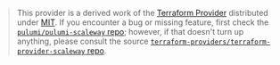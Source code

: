 > This provider is a derived work of the [Terraform Provider](https://github.com/terraform-providers/terraform-provider-scaleway)
> distributed under [MIT](https://mit-license.org/). If you encounter a bug or missing feature,
> first check the [`pulumi/pulumi-scaleway` repo](https://github.com/pulumi/pulumi-scaleway/issues); however, if that doesn't turn up anything,
> please consult the source [`terraform-providers/terraform-provider-scaleway` repo](https://github.com/terraform-providers/terraform-provider-scaleway/issues).
